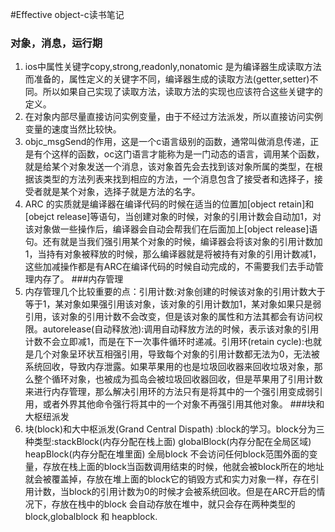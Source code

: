 #Effective object-c读书笔记

### 对象，消息，运行期

1. ios中属性关键字copy,strong,readonly,nonatomic 是为编译器生成读取方法而准备的，属性定义的关键字不同，编译器生成的读取方法(getter,setter)不同。所以如果自己实现了读取方法，读取方法的实现也应该符合这些关键字的定义。
2. 在对象内部尽量直接访问实例变量，由于不经过方法派发，所以直接访问实例变量的速度当然比较快。
3. objc_msgSend的作用，这是一个c语言级别的函数，通常叫做消息传递，正是有个这样的函数，oc这门语言才能称为是一门动态的语言，调用某个函数，就是给某个对象发送一个消息，该对象首先会去找到该对象所属的类型，在根据该类型的方法列表来找到相应的方法，一个消息包含了接受者和选择子，接受者就是某个对象，选择子就是方法的名字。
4. ARC 的实质就是编译器在编译代码的时候在适当的位置加[object  retain]和[obejct release]等语句，当创建对象的时候，对象的引用计数会自动加1，对该对象做一些操作后，编译器会自动会帮我们在后面加上[object release]语句。还有就是当我们强引用某个对象的时候，编译器会将该对象的引用计数加1，当持有对象被释放的时候，那么编译器就是将被持有对象的引用计数减1，这些加减操作都是有ARC在编译代码的时候自动完成的，不需要我们去手动管理内存了。
###内存管理
5. 内存管理几个比较重要的点：引用计数:对象创建的时候该对象的引用计数大于等于1，某对象如果强引用该对象，该对象的引用计数加1，某对象如果只是弱引用，该对象的引用计数不会改变，但是该对象的属性和方法其都会有访问权限。autorelease(自动释放池):调用自动释放方法的时候，表示该对象的引用计数不会立即减1，而是在下一次事件循环时递减。引用环(retain cycle):也就是几个对象呈环状互相强引用，导致每个对象的引用计数都无法为0，无法被系统回收，导致内存泄露。如果苹果用的也是垃圾回收器来回收垃圾对象，那么整个循环对象，也被成为孤岛会被垃圾回收器回收，但是苹果用了引用计数来进行内存管理，那么解决引用环的方法只有是将其中的一个强引用变成弱引用，或者外界其他命令强行将其中的一个对象不再强引用其他对象。
###块和大枢纽派发
6. 块(block)和大中枢派发(Grand Central Dispath) :block的学习。block分为三种类型:stackBlock(内存分配在栈上面) globalBlock(内存分配在全局区域) heapBlock(内存分配在堆里面)  全局block 不会访问任何block范围外面的变量，存放在栈上面的block当函数调用结束的时候，他就会被block所在的地址就会被覆盖掉，存放在堆上面的block它的销毁方式和实力对象一样，存在引用计数，当block的引用计数为0的时候才会被系统回收。但是在ARC开启的情况下，存放在栈中的block 会自动存放在堆中，就只会存在两种类型的block,globalblock 和 heapblock.